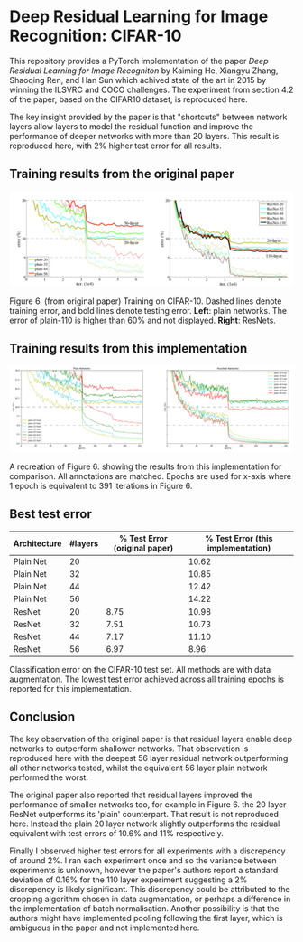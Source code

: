 # Deep Residual Learning for Image Recognition: CIFAR-10 

This repository provides a PyTorch implementation of the paper *Deep Residual Learning for Image Recogniton* by Kaiming He, Xiangyu Zhang, Shaoqing Ren, and Han Sun which achived state of the art in 2015 by winning the ILSVRC and COCO challenges. The experiment from section 4.2 of the paper, based on the CIFAR10 dataset, is reproduced here.

The key insight provided by the paper is that "shortcuts" between network layers allow layers to model the residual function and improve the performance of deeper networks with more than 20 layers. This result is reproduced here, with 2% higher test error for all results.


## Training results from the original paper

![Figure 6.](./assets/fig6.png)

Figure 6. (from original paper) Training on CIFAR-10. Dashed lines denote training error, and bold lines denote testing error. **Left**: plain networks. The error of plain-110 is higher than 60% and not displayed. **Right**: ResNets.

## Training results from this implementation

![Figure 6. Recreation](./assets/fig6_recreation.png)

A recreation of Figure 6. showing the results from this implementation for comparison. All annotations are matched. Epochs are used for x-axis where 1 epoch is equivalent to 391 iterations in Figure 6.

## Best test error

| Architecture | #layers | % Test Error (original paper) | % Test Error (this implementation)  |
| --- | --- | --- | --- |
| Plain Net | 20 | | 10.62 |
| Plain Net | 32 | | 10.85 |
| Plain Net | 44 | | 12.42 |
| Plain Net | 56 | | 14.22 |
| ResNet | 20 | 8.75 | 10.98 |
| ResNet | 32 | 7.51 | 10.73 |
| ResNet | 44 | 7.17 | 11.10 |
| ResNet | 56 | 6.97 | 8.96 |

Classification error on the CIFAR-10 test set. All methods are with data augmentation. The lowest test error achieved across all training epochs is reported for this implementation.

## Conclusion

The key observation of the original paper is that residual layers enable deep networks to outperform shallower networks. That observation is reproduced here with the deepest 56 layer residual network outperforming all other networks tested, whilst the equivalent 56 layer plain network performed the worst.

The original paper also reported that residual layers improved the performance of smaller networks too, for example in Figure 6. the 20 layer ResNet outperforms its 'plain' counterpart. That result is not reproduced here. Instead the plain 20 layer network slightly outperforms the residual equivalent with test errors of 10.6% and 11% respectively.

Finally I observed higher test errors for all experiments with a discrepency of around 2%. I ran each experiment once and so the variance between experiments is unknown, however the paper's authors report a standard deviation of 0.16% for the 110 layer experiment suggesting a 2% discrepency is likely significant. This discrepency could be attributed to the cropping algorithm chosen in data augmentation, or perhaps a difference in the implementation of batch normalisation. Another possibility is that the authors might have implemented pooling following the first layer, which is ambiguous in the paper and not implemented here.
